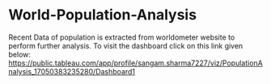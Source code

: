 # World-Population-Analysis
Recent Data of population is extracted from worldometer website to perform further analysis. 
To visit the dashboard click on this link given below:
https://public.tableau.com/app/profile/sangam.sharma7227/viz/PopulationAnalysis_17050383235280/Dashboard1
